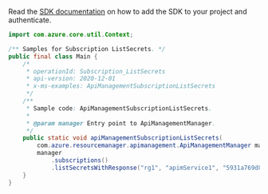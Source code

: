 Read the [SDK documentation](https://github.com/Azure/azure-sdk-for-java/blob/azure-resourcemanager-apimanagement_1.0.0-beta.2/sdk/apimanagement/azure-resourcemanager-apimanagement/README.md) on how to add the SDK to your project and authenticate.

```java
import com.azure.core.util.Context;

/** Samples for Subscription ListSecrets. */
public final class Main {
    /*
     * operationId: Subscription_ListSecrets
     * api-version: 2020-12-01
     * x-ms-examples: ApiManagementSubscriptionListSecrets
     */
    /**
     * Sample code: ApiManagementSubscriptionListSecrets.
     *
     * @param manager Entry point to ApiManagementManager.
     */
    public static void apiManagementSubscriptionListSecrets(
        com.azure.resourcemanager.apimanagement.ApiManagementManager manager) {
        manager
            .subscriptions()
            .listSecretsWithResponse("rg1", "apimService1", "5931a769d8d14f0ad8ce13b8", Context.NONE);
    }
}
```
